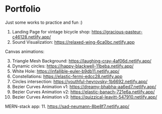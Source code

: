 # Portfolio
Just some works to practice and fun :)

1. Landing Page for vintage bicycle shop: https://gracious-pasteur-c46128.netlify.app/
2. Sound Visualization: https://relaxed-wing-6ca0bc.netlify.app

Canvas animations:

3. Triangle Mesh Background: https://laughing-cray-4af06d.netlify.app/
4. Dynamic circles: https://happy-blackwell-11beba.netlify.app/
5. White Hole: https://infallible-euler-b9db11.netlify.app/
6. Constellations: https://elastic-fermi-edcc28.netlify.app
7. Circles intersection: https://youthful-heyrovsky-1b6692.netlify.app/
8. Bezier Curves Animation v1: https://dreamy-bhabha-aa6ed7.netlify.app/
9. Bezier Curves Animation v2: https://elastic-banach-721e6a.netlify.app/
10. Bezier Curves Animation v3: https://quizzical-leavitt-547910.netlify.app/

MERN-stack app: 
11. https://sad-neumann-8be8f7.netlify.app/
